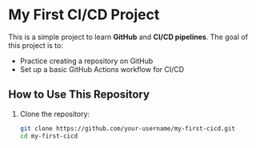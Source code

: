 # My First CI/CD Project

This is a simple project to learn **GitHub** and **CI/CD pipelines**. The goal of this project is to:
- Practice creating a repository on GitHub
- Set up a basic GitHub Actions workflow for CI/CD

## How to Use This Repository

1. Clone the repository:
   ```bash
   git clone https://github.com/your-username/my-first-cicd.git
   cd my-first-cicd
